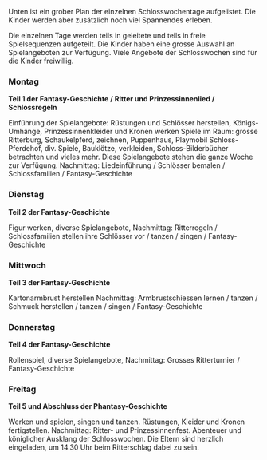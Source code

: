 Unten ist ein grober Plan der einzelnen Schlosswochentage aufgelistet. Die Kinder werden aber zusätzlich noch viel Spannendes erleben.

Die einzelnen Tage werden teils in geleitete und teils in freie Spielsequenzen aufgeteilt. Die Kinder haben eine grosse Auswahl an Spielangeboten zur Verfügung. Viele Angebote der Schlosswochen sind für die Kinder freiwillig.

### Montag
__Teil 1 der Fantasy-Geschichte / Ritter und Prinzessinnenlied / Schlossregeln__

Einführung der Spielangebote:
Rüstungen und Schlösser herstellen, Königs-Umhänge, Prinzessinnenkleider und Kronen werken
Spiele im Raum: grosse Ritterburg, Schaukelpferd, zeichnen, Puppenhaus, Playmobil Schloss-Pferdehof, div. Spiele, Bauklötze, verkleiden, Schloss-Bilderbücher betrachten und vieles mehr. Diese Spielangebote stehen die ganze Woche zur Verfügung.
Nachmittag: Liedeinführung / Schlösser bemalen / Schlossfamilien / Fantasy-Geschichte

### Dienstag
__Teil 2 der Fantasy-Geschichte__

Figur werken, diverse Spielangebote,
Nachmittag: Ritterregeln / Schlossfamilien stellen ihre Schlösser vor / tanzen / singen / Fantasy-Geschichte

### Mittwoch
__Teil 3 der Fantasy-Geschichte__

Kartonarmbrust herstellen
Nachmittag: Armbrustschiessen lernen / tanzen / Schmuck herstellen / tanzen / singen / Fantasy-Geschichte

### Donnerstag
__Teil 4 der Fantasy-Geschichte__

Rollenspiel, diverse Spielangebote,
Nachmittag: Grosses Ritterturnier / Fantasy-Geschichte

### Freitag
__Teil 5 und Abschluss der Phantasy-Geschichte__

Werken und spielen, singen und tanzen. Rüstungen, Kleider und Kronen fertigstellen.
Nachmittag: Ritter- und Prinzessinnenfest. Abenteuer und königlicher Ausklang der Schlosswochen.
Die Eltern sind herzlich eingeladen, um 14.30 Uhr beim Ritterschlag dabei zu sein.
